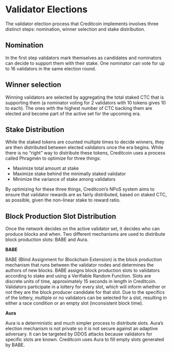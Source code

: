 # Validator Elections

The validator election process that Creditcoin implements involves three distinct steps: nomination, winner selection and stake distribution.

## **Nomination**

In the first step validators mark themselves as candidates and nominators can decide to support them with their stake. One nominator can vote for up to 16 validators in the same election round.

## **Winner selection**

Winning validators are selected by aggregating the total staked CTC that is supporting them (a nominator voting for 2 validators with 10 tokens gives 10 to each). The ones with the highest number of CTC backing them are elected and become part of the active set for the upcoming era.

## **Stake Distribution**

While the staked tokens are counted multiple times to decide winners, they are then distributed between elected validators once the era begins. While there is no “right” way to distribute these tokens, Creditcoin uses a process called Phragmén to optimize for three things:

* Maximize total amount at stake
* Maximize stake behind the minimally staked validator
* Minimize the variance of stake among validators

By optimizing for these three things, Creditcoin’s NPoS system aims to ensure that validator rewards are as fairly distributed, based on staked CTC, as possible, given the non-linear stake to reward ratio.

## Block Production Slot Distribution <a href="#block-production-slot-distribution" id="block-production-slot-distribution"></a>

Once the network decides on the active validator set, it decides who can produce blocks and when. Two different mechanisms are used to distribute block production slots: BABE and Aura.

**BABE**

BABE (Blind Assignment for Blockchain Extension) is the block production mechanism that runs between the validator nodes and determines the authors of new blocks. BABE assigns block production slots to validators according to stake and using a Verifiable Random Function. Slots are discrete units of time, approximately 15 seconds in length in Creditcoin. Validators participate in a lottery for every slot, which will inform whether or not they are the block producer candidate for that slot. Due to the specifics of the lottery, multiple or no validators can be selected for a slot, resulting in either a race condition or an empty slot (inconsistent block time).

**Aura**

Aura is a deterministic and much simpler process to distribute slots. Aura’s election mechanism is not private so it is not secure against an adaptive adversary. It can be targeted by DDOS attacks because validators for specific slots are known. Creditcoin uses Aura to fill empty slots generated by BABE.
